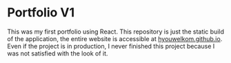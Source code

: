 # Portfolio V1


This was my first portfolio using React. This repository is just the static build of the application, the entire website is accessible at [hyouwelkom.github.io](https://hyouwelkom.github.io). Even if the project is in production, I never finished this project because I was not satisfied with the look of it.